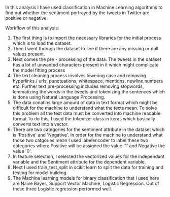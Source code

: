 In this analysis I have used classification in Machine Learning algorithms to find out whether the sentiment portrayed by the tweets in Twitter are positive or negative.
 
Workflow of this analysis:

1. The first thing is to import the necessary libraries for the initial process which is to load the dataset.
2. Then I went through the dataset to see if there are any missing or null values present.
3. Next comes the pre - processing of the data. The tweets in the dataset has a lot of unwanted characters present in it which might complicate the model fitting process
4. The text cleaning process involves lowering case and removing hyperlinks / urls, punctuations, whitespace, mentions, newline,numbers etc. Further text pre-processing includes removing stopwords, lemmatizing the words in the tweets and tokenizing the sentences which is done using Natural Language Processing.
5. The data conatins large amount of data in text format which might be difficult for the machine to understand what the texts mean. To solve this problem all the text data must be converted into machine readable format.To do this, I used the tokenizer class in keras which basically converts text into a vector.
6. There are two categories for the sentiment attribute in the dataset which is 'Positive' and 'Negative'. In order for the machine to understand what those two catgories mean I used labelencoder to label these two categories where Positive will be assigned the value '1' and Negative the value '0'.
7. In feature selection, I selected the vectorized values for the independant variable and the Sentiment attribute for the dependent variable.
8. Next I used train_test_split in scikit learn to split the data for training and testing for model building.
9. The Machine learning models for binary classification that I used here are Naive Bayes, Support Vector Machine, Logistic Regression. Out of these three Logistic regression performed well.
